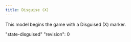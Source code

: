 ```yaml
---
title: Disguise (X)
---
```

This model begins the game with a Disguised (X) marker.

"state-disguised"
"revision": 0
